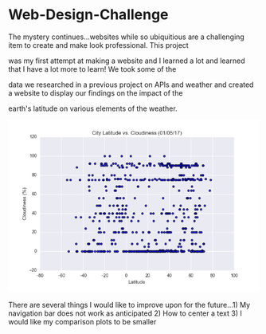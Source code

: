 # Web-Design-Challenge

The mystery continues...websites while so ubiquitious are a challenging item to create and make look professional.  This project

was my first attempt at making a website and I learned a lot and learned that I have a lot more to learn!  We took some of the 

data we researched in a previous project on APIs and weather and created a website to display our findings on the impact of the

earth's latitude on various elements of the weather.

![](Resources/assets/images/lat_v_cloud.png)

There are several things I would like to improve upon for the future...1) My navigation bar does not work as anticipated 2) How to center a text 3) I would like my comparison plots to be smaller
